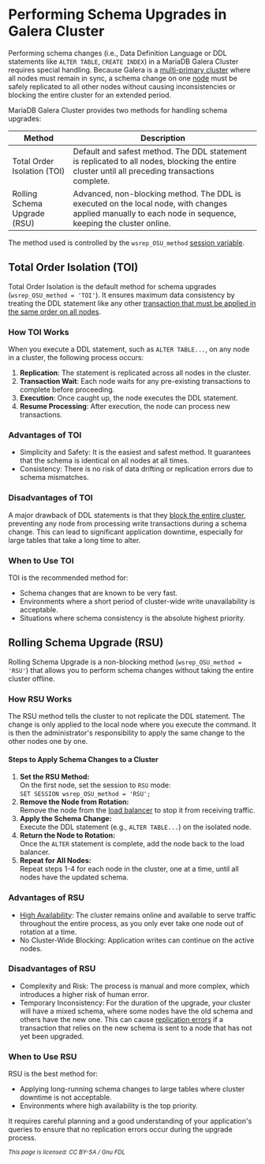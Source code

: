 # Performing Schema Upgrades in Galera Cluster

Performing schema changes (i.e., Data Definition Language or DDL statements like `ALTER TABLE`, `CREATE INDEX`) in a MariaDB Galera Cluster requires special handling. Because Galera is a [multi-primary cluster](../../galera-architecture/introduction-to-galera-architecture.md) where all nodes must remain in sync, a schema change on one [node](../../high-availability/monitoring-mariadb-galera-cluster.md#checking-individual-node-status) must be safely replicated to all other nodes without causing inconsistencies or blocking the entire cluster for an extended period.

MariaDB Galera Cluster provides two methods for handling schema upgrades:

| Method                       | Description                                                                                                                                               |
| ---------------------------- | --------------------------------------------------------------------------------------------------------------------------------------------------------- |
| Total Order Isolation (TOI)  | Default and safest method. The DDL statement is replicated to all nodes, blocking the entire cluster until all preceding transactions complete.           |
| Rolling Schema Upgrade (RSU) | Advanced, non-blocking method. The DDL is executed on the local node, with changes applied manually to each node in sequence, keeping the cluster online. |

The method used is controlled by the `wsrep_OSU_method` [session variable](../../reference/galera-cluster-system-variables.md#wsrep_osu_method).

## Total Order Isolation (TOI)

Total Order Isolation is the default method for schema upgrades (`wsrep_OSU_method = 'TOI'`). It ensures maximum data consistency by treating the DDL statement like any other [transaction that must be applied in the same order on all nodes](../../galera-architecture/certification-based-replication.md).

### How TOI Works

When you execute a DDL statement, such as `ALTER TABLE...`, on any node in a cluster, the following process occurs:

1. **Replication**: The statement is replicated across all nodes in the cluster.
2. **Transaction Wait**: Each node waits for any pre-existing transactions to complete before proceeding.
3. **Execution**: Once caught up, the node executes the DDL statement.
4. **Resume Processing**: After execution, the node can process new transactions.

### Advantages of TOI

* Simplicity and Safety: It is the easiest and safest method. It guarantees that the schema is identical on all nodes at all times.
* Consistency: There is no risk of data drifting or replication errors due to schema mismatches.

### Disadvantages of TOI

A major drawback of DDL statements is that they [block the entire cluster](../performance-tuning/flow-control-in-galera-cluster.md#monitoring-flow-control), preventing any node from processing write transactions during a schema change. This can lead to significant application downtime, especially for large tables that take a long time to alter.

### When to Use TOI

TOI is the recommended method for:

* Schema changes that are known to be very fast.
* Environments where a short period of cluster-wide write unavailability is acceptable.
* Situations where schema consistency is the absolute highest priority.

## Rolling Schema Upgrade (RSU)

Rolling Schema Upgrade is a non-blocking method (`wsrep_OSU_method = 'RSU'`) that allows you to perform schema changes without taking the entire cluster offline.

### How RSU Works

The RSU method tells the cluster to not replicate the DDL statement. The change is only applied to the local node where you execute the command. It is then the administrator's responsibility to apply the same change to the other nodes one by one.

#### Steps to Apply Schema Changes to a Cluster

1. **Set the RSU Method:**\
   On the first node, set the session to `RSU` mode:\
   `SET SESSION wsrep_OSU_method = 'RSU';`
2. **Remove the Node from Rotation:**\
   Remove the node from the [load balancer](../../high-availability/load-balancing/load-balancing-in-mariadb-galera-cluster.md#id-2.-recommended-load-balancer-mariadb-maxscale) to stop it from receiving traffic.
3. **Apply the Schema Change:**\
   Execute the DDL statement (e.g., `ALTER TABLE...`) on the isolated node.
4. **Return the Node to Rotation:**\
   Once the `ALTER` statement is complete, add the node back to the load balancer.
5. **Repeat for All Nodes:**\
   Repeat steps 1-4 for each node in the cluster, one at a time, until all nodes have the updated schema.

### Advantages of RSU

* [High Availability](../../high-availability/understanding-quorum-monitoring-and-recovery.md): The cluster remains online and available to serve traffic throughout the entire process, as you only ever take one node out of rotation at a time.
* No Cluster-Wide Blocking: Application writes can continue on the active nodes.

### Disadvantages of RSU

* Complexity and Risk: The process is manual and more complex, which introduces a higher risk of human error.
* Temporary Inconsistency: For the duration of the upgrade, your cluster will have a mixed schema, where some nodes have the old schema and others have the new one. This can cause [replication errors](../../high-availability/understanding-quorum-monitoring-and-recovery.md) if a transaction that relies on the new schema is sent to a node that has not yet been upgraded.

### When to Use RSU

RSU is the best method for:

* Applying long-running schema changes to large tables where cluster downtime is not acceptable.
* Environments where high availability is the top priority.

It requires careful planning and a good understanding of your application's queries to ensure that no replication errors occur during the upgrade process.

<sub>_This page is licensed: CC BY-SA / Gnu FDL_</sub>
